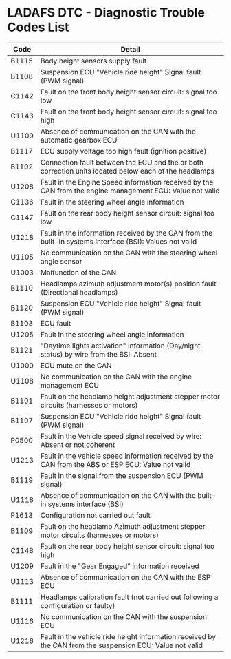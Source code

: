 # LADAFS DTC - Diagnostic Trouble Codes List

| Code | Detail |
| - | - |
| B1115 | Body height sensors supply fault |
| B1108 | Suspension ECU "Vehicle ride height" Signal fault (PWM signal) |
| C1142 | Fault on the front body height sensor circuit: signal too low |
| C1143 | Fault on the front body height sensor circuit: signal too high |
| U1109 | Absence of communication on the CAN with the automatic gearbox ECU |
| B1117 | ECU supply voltage too high fault (ignition positive) |
| B1102 | Connection fault between the ECU and the or both correction units located below each of the headlamps |
| U1208 | Fault in the Engine Speed information received by the CAN from the engine management ECU: Value not valid |
| C1136 | Fault in the steering wheel angle information |
| C1147 | Fault on the rear body height sensor circuit: signal too low |
| U1218 | Fault in the information received by the CAN from the built-in systems interface (BSI): Values not valid |
| U1105 | No communication on the CAN with the steering wheel angle sensor |
| U1003 | Malfunction of the CAN |
| B1110 | Headlamps azimuth adjustment motor(s) position fault (Directional headlamps) |
| B1120 | Suspension ECU "Vehicle ride height" Signal fault (PWM signal) |
| B1103 | ECU fault |
| U1205 | Fault in the steering wheel angle information |
| B1121 | "Daytime lights activation" information (Day/night status) by wire from the BSI: Absent |
| U1000 | ECU mute on the CAN |
| U1108 | No communication on the CAN with the engine management ECU |
| B1101 | Fault on the headlamp height adjustment stepper motor circuits (harnesses or motors) |
| B1107 | Suspension ECU "Vehicle ride height" Signal fault (PWM signal) |
| P0500 | Fault in the Vehicle speed signal received by wire: Absent or not coherent |
| U1213 | Fault in the vehicle speed information received by the CAN from the ABS or ESP ECU: Value not valid |
| B1119 | Fault in the signal from the suspension ECU (PWM signal) |
| U1118 | Absence of communication on the CAN with the built-in systems interface (BSI) |
| P1613 | Configuration not carried out fault |
| B1109 | Fault on the headlamp Azimuth adjustment stepper motor circuits (harnesses or motors) |
| C1148 | Fault on the rear body height sensor circuit: signal too high |
| U1209 | Fault in the "Gear Engaged" information received |
| U1113 | Absence of communication on the CAN with the ESP ECU |
| B1111 | Headlamps calibration fault (not carried out following a configuration or faulty) |
| U1116 | No communication on the CAN with the suspension ECU |
| U1216 | Fault in the vehicle ride height information received by the CAN from the suspension ECU: Value not valid |
